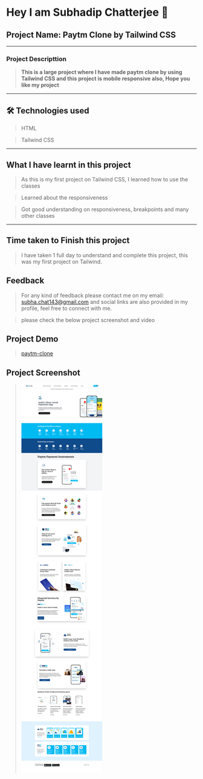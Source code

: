 # Hey I am Subhadip Chatterjee 👋

## Project Name: Paytm Clone by Tailwind CSS

---

### Project Descripttion

> **This is a large project where I have made paytm clone by using Tailwind CSS and this project is mobile responsive also, Hope you like my project**

---

## 🛠 Technologies used

> HTML

> Tailwind CSS

---

## What I have learnt in this project

> As this is my first project on Tailwind CSS, I learned how to use the classes

> Learned about the responsiveness

> Got good understanding on responsiveness, breakpoints and many other classes

---

## Time taken to Finish this project

> I have taken 1 full day to understand and complete this project, this was my first project on Tailwind.

## Feedback

> For any kind of feedback please contact me on my email: subha.chat143@gmail.com and social links are also provided in my profile, feel free to connect with me.

> please check the below project screenshot and video

## Project Demo

> [paytm-clone](recording.webm)

## Project Screenshot

> ![paytm-clone](whole-page-screenshot.png)
